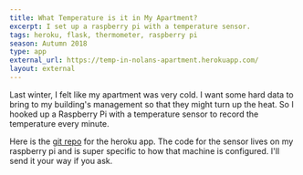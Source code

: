 ```yaml
---
title: What Temperature is it in My Apartment?
excerpt: I set up a raspberry pi with a temperature sensor.
tags: heroku, flask, thermometer, raspberry pi
season: Autumn 2018
type: app
external_url: https://temp-in-nolans-apartment.herokuapp.com/
layout: external
---
```



Last winter, I felt like my apartment was very cold. I want some hard data to bring to my building's management so that they might turn up the heat. So I hooked up a Raspberry Pi with a temperature sensor to record the temperature every minute.

Here is the [git repo](https://github.com/nolanbconaway/temp-in-nolans-apartment) for the heroku app. The code for the sensor lives on my raspberry pi and is super specific to how that machine is configured. I'll send it your way if you ask.
